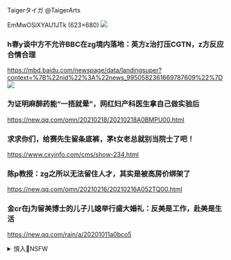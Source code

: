 Taigerタイガ
@TaigerArts

EmMwOSiXYAU1JTk (623×680)
<img src="https://pbs.twimg.com/media/EmMwOSiXYAU1JTk?format=png&name=orig">

### h春y谈中方不允许BBC在zg境内落地：英方z治打压CGTN，z方反应合情合理
https://mbd.baidu.com/newspage/data/landingsuper?context=%7B%22nid%22%3A%22news_9950582361669787609%22%7D
![](https://pics0.baidu.com/feed/7acb0a46f21fbe0930152a6b97871e3b8644ad72.jpeg?token=19ec17a597587f4a815658ca401ee0ff)

### 为证明麻醉药能“一捂就晕”，网红妇产科医生拿自己做实验后
https://new.qq.com/omn/20210218/20210218A0BMPU00.html

### 求求你们，给赛先生留条底裤，茅t女老总就别当院士了吧！
https://www.cxyinfo.com/cms/show-234.html

### 陈p教授：zg之所以无法留住人才，其实是被高房价绑架了
https://new.qq.com/omn/20210216/20210216A052TQ00.html

### 金cr在j为留美博士的儿子儿媳举行盛大婚礼：反美是工作，赴美是生活
https://new.qq.com/rain/a/20201011a0bco5

<details><summary>慎入🔞NSFW</summary>

Not Safe For Work
![](https://upload.wikimedia.org/wikipedia/commons/thumb/d/d3/Biohazard_Symbol_Specification.png/210px-Biohazard_Symbol_Specification.png)

<details><summary><b>风险自理Use At Your Own Risk🈲</summary>

### zg飞机运送技术人员来缅？zg帮助缅甸建防火墙？zg驻缅甸大使回应：完全是无稽之谈，十分可笑
https://baijiahao.baidu.com/s?id=1691912177745521788

### zg士兵出现在缅甸街头是无稽之谈
https://www.163.com/dy/article/G33V3GM80534AY7Y.html

### 蚂蚁IPO遭停内幕：对xjp造成潜在挑战的z商1贵们
https://www.dw.com/zh/%E8%9A%82%E8%9A%81ipo%E9%81%AD%E5%81%9C%E5%86%85%E5%B9%95%E5%AF%B9%E4%B9%A0%E8%BF%91%E5%B9%B3%E9%80%A0%E6%88%90%E6%BD%9C%E5%9C%A8%E6%8C%91%E6%88%98%E7%9A%84%E6%94%BF%E5%95%86%E6%9D%83%E8%B4%B5%E4%BB%AC/a-56594392

马y就在一次演讲中大肆批评了监管机关，指出这些规定都是不必要的丶会让科技创新倒退，该次的讲话激怒了财务g员高层。

</details>
</details>
